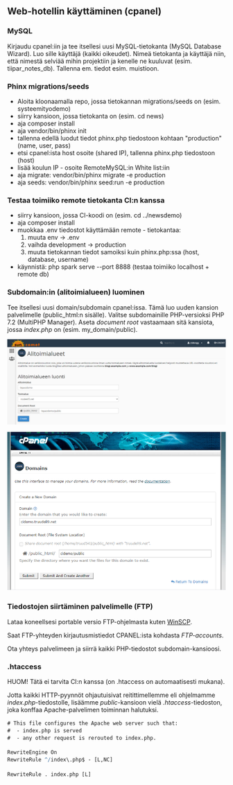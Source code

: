 ## Web-hotellin käyttäminen (cpanel)

### MySQL

Kirjaudu cpanel:iin ja tee itsellesi uusi MySQL-tietokanta (MySQL Database Wizard). Luo sille käyttäjä  (kaikki oikeudet). Nimeä tietokanta ja käyttäjä niin, että nimestä selviää mihin projektiin ja kenelle ne kuuluvat (esim. tiipar_notes_db). Tallenna em. tiedot esim. muistioon.

### Phinx migrations/seeds

- Aloita kloonaamalla repo, jossa tietokannan migrations/seeds on (esim. systeemityodemo)
- siirry kansioon, jossa tietokanta on (esim. cd news)
- aja composer install
- aja vendor/bin/phinx init
- tallenna edellä luodut tiedot phinx.php tiedostoon kohtaan "production" (name, user, pass)
- etsi cpanel:ista host osoite (shared IP), tallenna phinx.php tiedostoon (host)
- lisää koulun IP - osoite RemoteMySQL:in White list:iin
- aja migrate: vendor/bin/phinx migrate -e production
- aja seeds: vendor/bin/phinx seed:run -e production

### Testaa toimiiko remote tietokanta CI:n kanssa

- siirry kansioon, jossa CI-koodi on (esim. cd ../newsdemo)
- aja composer install
- muokkaa .env tiedostot käyttämään remote - tietokantaa:
    1. muuta env -> .env
    2. vaihda development -> production
    3. muuta tietokannan tiedot samoiksi kuin phinx.php:ssa (host, database, username)
- käynnistä: php spark serve --port 8888 (testaa toimiiko localhost + remote db)

### Subdomain:in (alitoimialueen) luominen

Tee itsellesi uusi domain/subdomain cpanel:issa. Tämä luo uuden kansion palvelimelle (public_html:n sisälle). Valitse subdomainille PHP-versioksi PHP 7.2 (MultiPHP Manager). Aseta *document root* vastaamaan sitä kansiota, jossa *index.php* on (esim. my_domain/public).

![nodeeli](./img/alidomain.PNG)

![truudeli](./img/domain.PNG)

### Tiedostojen siirtäminen palvelimelle (FTP)

Lataa koneellsesi portable versio FTP-ohjelmasta kuten [WinSCP](https://winscp.net/eng/downloads.php).

Saat FTP-yhteyden kirjautusmistiedot CPANEL:ista kohdasta *FTP-accounts*.

Ota yhteys palvelimeen ja siirrä kaikki PHP-tiedostot subdomain-kansioosi.

### .htaccess

HUOM! Tätä ei tarvita CI:n kanssa (on .htaccess on automaatisesti mukana).

Jotta kaikki HTTP-pyynnöt ohjautuisivat reitittimellemme eli ohjelmamme *index.php*-tiedostolle, lisäämme *public*-kansioon vielä *.htaccess*-tiedoston, joka konffaa Apache-palvelimen toiminnan halutuksi.  

```cmd
# This file configures the Apache web server such that:
#  - index.php is served
#  - any other request is rerouted to index.php.

RewriteEngine On
RewriteRule ^/index\.php$ - [L,NC]

RewriteRule . index.php [L]
```

